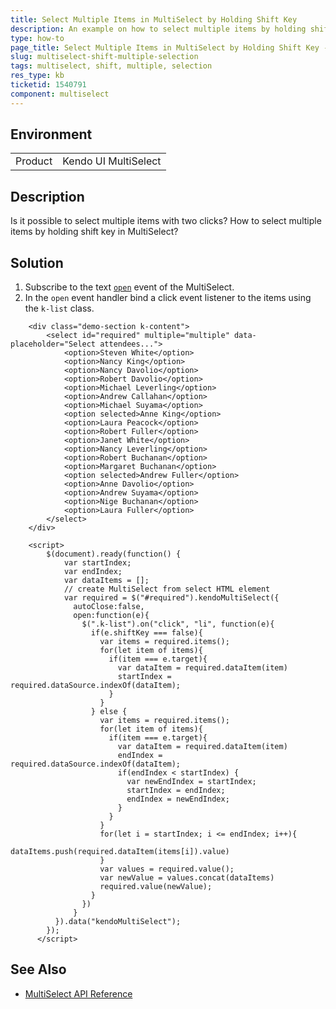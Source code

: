 ```yaml
---
title: Select Multiple Items in MultiSelect by Holding Shift Key
description: An example on how to select multiple items by holding shift in MultiSelect.
type: how-to
page_title: Select Multiple Items in MultiSelect by Holding Shift Key - Kendo UI MultiSelect for jQuery
slug: multiselect-shift-multiple-selection
tags: multiselect, shift, multiple, selection
res_type: kb
ticketid: 1540791
component: multiselect
---
```


## Environment

<table>
 <tr>
  <td>Product</td>
  <td>Kendo UI MultiSelect</td>
 </tr> 
</table>

## Description

Is it possible to select multiple items with two clicks? How to select multiple items by holding shift key in MultiSelect?

## Solution

1. Subscribe to the text [`open`](https://docs.telerik.com/kendo-ui/api/javascript/ui/multiselect/events/open) event of the MultiSelect.
1. In the `open` event handler bind a click event listener to the items using the `k-list` class. 

```dojo
    <div class="demo-section k-content">
        <select id="required" multiple="multiple" data-placeholder="Select attendees...">
            <option>Steven White</option>
            <option>Nancy King</option>
            <option>Nancy Davolio</option>
            <option>Robert Davolio</option>
            <option>Michael Leverling</option>
            <option>Andrew Callahan</option>
            <option>Michael Suyama</option>
            <option selected>Anne King</option>
            <option>Laura Peacock</option>
            <option>Robert Fuller</option>
            <option>Janet White</option>
            <option>Nancy Leverling</option>
            <option>Robert Buchanan</option>
            <option>Margaret Buchanan</option>
            <option selected>Andrew Fuller</option>
            <option>Anne Davolio</option>
            <option>Andrew Suyama</option>
            <option>Nige Buchanan</option>
            <option>Laura Fuller</option>
        </select>
    </div>     
  
    <script>
        $(document).ready(function() {
            var startIndex;
            var endIndex;
            var dataItems = [];
            // create MultiSelect from select HTML element
            var required = $("#required").kendoMultiSelect({
              autoClose:false,
              open:function(e){
                $(".k-list").on("click", "li", function(e){
                  if(e.shiftKey === false){
                    var items = required.items();
                    for(let item of items){
                      if(item === e.target){
                        var dataItem = required.dataItem(item)
                        startIndex = required.dataSource.indexOf(dataItem);
                      }
                    }
                  } else {
                    var items = required.items();
                    for(let item of items){
                      if(item === e.target){
                        var dataItem = required.dataItem(item)
                        endIndex = required.dataSource.indexOf(dataItem);
                        if(endIndex < startIndex) {
                          var newEndIndex = startIndex;
                          startIndex = endIndex;
                          endIndex = newEndIndex;
                        }
                      }	
                    }
                    for(let i = startIndex; i <= endIndex; i++){
                      dataItems.push(required.dataItem(items[i]).value)
                    }
                    var values = required.value();
                    var newValue = values.concat(dataItems)
                    required.value(newValue);
                  }
                })
              }
          }).data("kendoMultiSelect");
        });
      </script>
```

## See Also

* [MultiSelect API Reference](/api/javascript/ui/multiselect)
